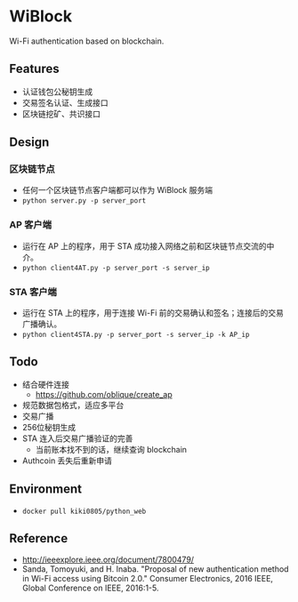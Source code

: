 # WiBlock

Wi-Fi authentication based on blockchain.

## Features

- 认证钱包公秘钥生成
- 交易签名认证、生成接口
- 区块链挖矿、共识接口


## Design

### 区块链节点

- 任何一个区块链节点客户端都可以作为 WiBlock 服务端
- `python server.py -p server_port`


### AP 客户端

- 运行在 AP 上的程序，用于 STA 成功接入网络之前和区块链节点交流的中介。
- `python client4AT.py -p server_port -s server_ip`


### STA 客户端

- 运行在 STA 上的程序，用于连接 Wi-Fi 前的交易确认和签名；连接后的交易广播确认。
- `python client4STA.py -p server_port -s server_ip -k AP_ip`


## Todo

- 结合硬件连接
	- https://github.com/oblique/create_ap
- 规范数据包格式，适应多平台
- 交易广播
- 256位秘钥生成
- STA 连入后交易广播验证的完善
	- 当前账本找不到的话，继续查询 blockchain
- Authcoin 丢失后重新申请


## Environment

- `docker pull kiki0805/python_web`


## Reference

- http://ieeexplore.ieee.org/document/7800479/
- Sanda, Tomoyuki, and H. Inaba. "Proposal of new authentication method in Wi-Fi access using Bitcoin 2.0." Consumer Electronics, 2016 IEEE, Global Conference on IEEE, 2016:1-5.
